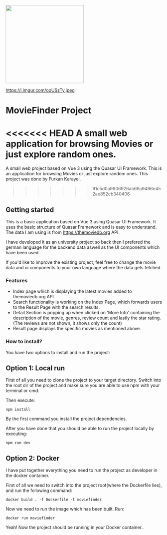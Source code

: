 <img src="https://i.imgur.com/qwJ87ei.png" width="250" height="250">

https://i.imgur.com/ooUSzTy.jpeg

# MovieFinder Project

<<<<<<< HEAD
A small web application for browsing Movies or just explore random ones.
=======
A small web project based on Vue 3 using the Quasar UI Framework. This is an application for browsing Movies or just explore random ones. This project was done by Furkan Karayel.
>>>>>>> 91c5d0a9906926ab69a9496e452ae852cb340406

## Getting started
This is a basic application based on Vue 3 using Quasar UI Framework.
It uses the basic structure of Quasar Framework and is easy to understand.
The data I am using is from https://themoviedb.org API.

I have developed it as an university project so back then I prefered the german language for 
the backend data aswell as the UI components which have been used.

If you'd like to improve the existing project, feel free to change the movie data and ui components to
your own language where the data gets fetched.

### Features
* Index page which is displaying the latest movies added to themoviedb.org API.
* Search functionality is working on the Index Page, which forwards users to the Result Page with the search results.
* Detail Section is popping up when clicked on 'More Info' containing the description of the movie, genres, review count and lastly the star rating. (The reviews are not shown, it shows only the count)
* Result page displays the specific movies as mentioned above.


### How to install?
You have two options to install and run the project:
## Option 1: Local run

First of all you need to clone the project to your target directory.
Switch into the root dir of the project and make sure you are able to use
npm with your terminal or cmd.

Then execute:
```
npm install
```
By the first command you install the project dependencies. 

After you have done that you should be able to run the project locally by executing:
```
npm run dev
```

## Option 2: Docker

I have put together everything you need to run the project as developer in the docker container.

First of all we need to switch into the project root(where the Dockerfile lies), and run the following command:
```
docker build . -f Dockerfile -t moviefinder
```

Now we need to run the image which has been built.
Run:
```
docker run moviefinder
```

Yeah! Now the project should be running in your Docker container..